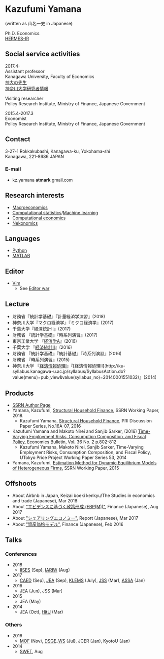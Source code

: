 # Kazufumi Yamana 
(written as 山名一史 in Japanese) 

Ph.D. Economics  
[HERMES-IR](http://doi.org/10.15057/28171)

## Social service activities
2017.4-   
Assistant professor  
Kanagawa University, Faculty of Economics  
[神大の先生](http://professor.kanagawa-u.ac.jp/econ/economics/prof37.html)  
[神奈川大学研究者情報](http://kenkyu.kanagawa-u.ac.jp/kuhp/KgApp?kyoinId=ymbsyygmggg)  

Visiting researcher   
Policy Research Institute, Ministry of Finance, Japanese Government

2015.4-2017.3  
Economist   
Policy Research Institute, Ministry of Finance, Japanese Government 

## Contact
3-27-1 Rokkakubashi, Kanagawa-ku, Yokohama-shi  
Kanagawa, 221-8686 JAPAN

### E-mail
* kz.yamana **atmark** gmail.com

## Research interests 
* [Macroeconomics](https://en.wikipedia.org/wiki/Macroeconomics)
* [Computational statistics](/https://en.wikipedia.org/wiki/Computational_statistics)/[Machine learning](https://en.wikipedia.org/wiki/Machine_learning)
* [Computational economics](https://en.wikipedia.org/wiki/Computational_economics)  
* [Nekonomics](http://www.nzherald.co.nz/lifestyle/news/article.cfm?c_id=6&objectid=11579250)

## Languages
* [Python](https://en.wikipedia.org/wiki/Python_(programming_language))
* [MATLAB](https://en.wikipedia.org/wiki/MATLAB)

## Editor
* [Vim](https://en.wikipedia.org/wiki/Vim_(text_editor))
  * See [Editor war](https://en.wikipedia.org/wiki/Editor_war)  

## Lecture
* 財務省『統計学基礎』『計量経済学演習』(2018)
* 神奈川大学『マクロ経済学』『ミクロ経済学』(2017)
* 千葉大学『経済統計II』(2017)
* 財務省 『統計学基礎』『時系列演習』(2017)
* 東京工業大学 『[経済学A](http://www.ocw.titech.ac.jp/index.php?module=General&action=T0300&GakubuCD=7&KamokuCD=110100&KougiCD=201600867&Nendo=2016&lang=JA&vid=03)』(2016)
* 千葉大学 『[経済統計II](https://moodle2.chiba-u.jp/moodle16/course/info.php?id=2123)』(2016)
* 財務省 『統計学基礎』『統計基礎』『時系列演習』(2016)
* 財務省 『時系列演習』(2015)
* 神奈川大学 『[経済情報処理I](http://ku-syllabus.kanagawa-u.ac.jp/syllabus/SyllabusAction.do?value(menu)=pub_view&value(syllabus_no)=20140001551022)』『[経済情報処理II](http://ku-syllabus.kanagawa-u.ac.jp/syllabus/SyllabusAction.do?value(menu)=pub_view&value(syllabus_no)=20140001551032)』(2014)

## Products
* [SSRN Author Page](http://papers.ssrn.com/sol3/cf_dev/AbsByAuth.cfm?per_id=2139047)
* Yamana, Kazufumi, [Structural Household Finance](http://papers.ssrn.com/sol3/papers.cfm?abstract_id=2824112), SSRN Working Paper, 2018.
  * Kazufumi Yamana, [Structural Household Finance](http://www.mof.go.jp/pri/research/discussion_paper/ron279.pdf), PRI Discussion Paper Series, No.16A-07, 2016
* Kazufumi Yamana and Makoto Nirei and Sanjib Sarker, (2016) [Time-Varying Employment Risks, Consumption Composition, and Fiscal Policy](http://www.accessecon.com/Pubs/EB/2016/Volume36/EB-16-V36-I2-P79.pdf), Economics Bulletin, Vol. 36 No. 2 p.802-812
  * Kazufumi Yamana, Makoto Nirei, Sanjib Sarker, Time-Varying Employment Risks, Consumption Composition, and Fiscal Policy, UTokyo Price Project Working Paper Series 53, 2014
* Yamana, Kazufumi, [Estimation Method for Dynamic Equilibrium Models of Heterogeneous Firms](http://papers.ssrn.com/sol3/papers.cfm?abstract_id=2610451), SSRN Working Paper, 2015

## Offshoots
* About Airbnb in Japan, Keizai boeki kenkyu/The Studies in economics and trade (Japanese), Mar 2018
* About ["エビデンスに基づく政策形成 (EBP(M))"](http://www.mof.go.jp/pri/research/special_report/f01_2017_08.pdf), Finance (Japanese), Aug 2017 
* About ["シェアリングエコノミー"](http://www.mof.go.jp/pri/research/conference/00report/investment/inv_mokuji.htm), Report (Japanese), Mar 2017    
* About ["資産価格モデル"](https://www.mof.go.jp/pri/research/special_report/f01_2016_02.pdf), Finance (Japanese),  Feb 2016  

## Talks
### Conferences
* 2018
  * [IISES](http://www.iises.net/current-conferences/economic/10th-economics-finance-conference-rome) (Sep), [IARIW](http://www.iariw.org/) (Aug)
* 2017
  * [CAED](https://editorialexpress.com/conference/CAED2017/program/CAED2017.html) (Sep), [JEA](http://www.jeameetings.org/2017f/index.html) (Sep), [KLEMS](https://hias.hit-u.ac.jp/indico/event/0/other-view?view=standard) (July), [JSS](http://www.jss.gr.jp/convention/spring11/) (Mar), [ASSA](https://www.aeaweb.org/conference/2017/preliminary/1818?page=3&per-page=50) (Jan)
* 2016
  * JEA (Jun), JSS (Mar)
* 2015
  * JEA (May)
* 2014
  * JEA (Oct), [HitU](http://www.econ.hit-u.ac.jp/~koho/english/events/conference20140315-16_program.html) (Mar)

### Others
* 2016
  * [MOF](http://www.mof.go.jp/pri/research/conference/investment.htm) (Nov), [DSGE_WS](http://www.kengonutahara.com/dsge-workshop) (Jul), JCER (Jan), KyotoU (Jan)
* 2014
  * [SWET](http://www.int.otaru-uc.ac.jp/swet/past/swet2014/day6), Aug
